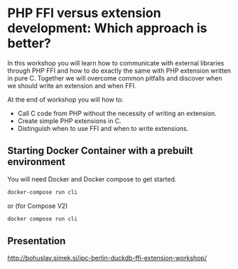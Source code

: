 # PHP FFI versus extension development: Which approach is better?

In this workshop you will learn how to communicate with external libraries through PHP FFI and how to do exactly the same with PHP extension written in pure C. Together we will overcome common pitfalls and discover when we should write an extension and when FFI.

At the end of workshop you will how to:
 - Call C code from PHP without the necessity of writing an extension.
 - Create simple PHP extensions in C.
 - Distinguish when to use FFI and when to write extensions.

## Starting Docker Container with a prebuilt environment
You will need Docker and Docker compose to get started.

```bash
docker-compose run cli
```

or (for Compose V2)

```bash
docker compose run cli
```

## Presentation
http://bohuslav.simek.si/ipc-berlin-duckdb-ffi-extension-workshop/
